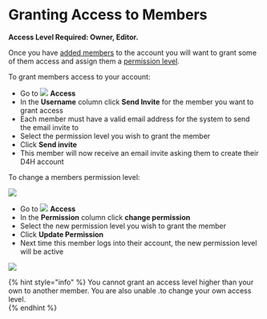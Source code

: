 # Granting Access to Members

**Access Level Required: Owner, Editor.**  
  
Once you have [added members](../../user-access/inviting-new-users.md) to the account you will want to grant some of them access and assign them a [permission level](../../shared-services/access-and-permissions/).  
  
To grant members access to your account:

* Go to ![](https://support.d4h.org/desk/file/10285715/image.png) **Access**
* In the **Username** column click **Send Invite** for the member you want to grant access
* Each member must have a valid email address for the system to send the email invite to
* Select the permission level you wish to grant the member
* Click **Send invite**
* This member will now receive an email invite asking them to create their D4H account 

To change a members permission level:

![](../../.gitbook/assets/granting-access-to-members-1.gif)

* Go to ![](https://support.d4h.org/desk/file/10285715/image.png) **Access**
* In the **Permission** column click **change permission**
* Select the new permission level you wish to grant the member
* Click **Update Permission**
* Next time this member logs into their account, the new permission level will be active

![](../../.gitbook/assets/granting-access-to-members-2.gif)

{% hint style="info" %}
You cannot grant an access level higher than your own to another member. You are also unable .to change your own access level.  
{% endhint %}

  


